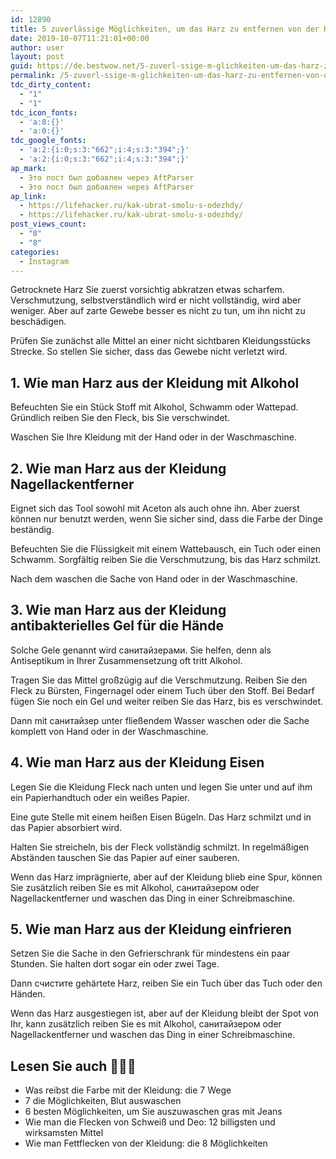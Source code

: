 ```yaml
---
id: 12890
title: 5 zuverlässige Möglichkeiten, um das Harz zu entfernen von der Kleidung
date: 2019-10-07T11:21:01+00:00
author: user
layout: post
guid: https://de.bestwow.net/5-zuverl-ssige-m-glichkeiten-um-das-harz-zu-entfernen-von-der-kleidung/
permalink: /5-zuverl-ssige-m-glichkeiten-um-das-harz-zu-entfernen-von-der-kleidung/
tdc_dirty_content:
  - "1"
  - "1"
tdc_icon_fonts:
  - 'a:0:{}'
  - 'a:0:{}'
tdc_google_fonts:
  - 'a:2:{i:0;s:3:"662";i:4;s:3:"394";}'
  - 'a:2:{i:0;s:3:"662";i:4;s:3:"394";}'
ap_mark:
  - Это пост был добавлен через AftParser
  - Это пост был добавлен через AftParser
ap_link:
  - https://lifehacker.ru/kak-ubrat-smolu-s-odezhdy/
  - https://lifehacker.ru/kak-ubrat-smolu-s-odezhdy/
post_views_count:
  - "8"
  - "8"
categories:
  - Instagram
---
```

Getrocknete Harz Sie zuerst vorsichtig abkratzen etwas scharfem. Verschmutzung, selbstverständlich wird er nicht vollständig, wird aber weniger. Aber auf zarte Gewebe besser es nicht zu tun, um ihn nicht zu beschädigen.

Prüfen Sie zunächst alle Mittel an einer nicht sichtbaren Kleidungsstücks Strecke. So stellen Sie sicher, dass das Gewebe nicht verletzt wird.

## 1. Wie man Harz aus der Kleidung mit Alkohol

Befeuchten Sie ein Stück Stoff mit Alkohol, Schwamm oder Wattepad. Gründlich reiben Sie den Fleck, bis Sie verschwindet.

<div>
</div>

Waschen Sie Ihre Kleidung mit der Hand oder in der Waschmaschine.

## 2. Wie man Harz aus der Kleidung Nagellackentferner

Eignet sich das Tool sowohl mit Aceton als auch ohne ihn. Aber zuerst können nur benutzt werden, wenn Sie sicher sind, dass die Farbe der Dinge beständig.

Befeuchten Sie die Flüssigkeit mit einem Wattebausch, ein Tuch oder einen Schwamm. Sorgfältig reiben Sie die Verschmutzung, bis das Harz schmilzt.

Nach dem waschen die Sache von Hand oder in der Waschmaschine.

## 3. Wie man Harz aus der Kleidung antibakterielles Gel für die Hände

Solche Gele genannt wird санитайзерами. Sie helfen, denn als Antiseptikum in Ihrer Zusammensetzung oft tritt Alkohol.

Tragen Sie das Mittel großzügig auf die Verschmutzung. Reiben Sie den Fleck zu Bürsten, Fingernagel oder einem Tuch über den Stoff. Bei Bedarf fügen Sie noch ein Gel und weiter reiben Sie das Harz, bis es verschwindet.

<div>
</div>

Dann mit санитайзер unter fließendem Wasser waschen oder die Sache komplett von Hand oder in der Waschmaschine.

## 4. Wie man Harz aus der Kleidung Eisen

Legen Sie die Kleidung Fleck nach unten und legen Sie unter und auf ihm ein Papierhandtuch oder ein weißes Papier.

Eine gute Stelle mit einem heißen Eisen Bügeln. Das Harz schmilzt und in das Papier absorbiert wird.

Halten Sie streicheln, bis der Fleck vollständig schmilzt. In regelmäßigen Abständen tauschen Sie das Papier auf einer sauberen.

Wenn das Harz imprägnierte, aber auf der Kleidung blieb eine Spur, können Sie zusätzlich reiben Sie es mit Alkohol, санитайзером oder Nagellackentferner und waschen das Ding in einer Schreibmaschine.

## 5. Wie man Harz aus der Kleidung einfrieren

Setzen Sie die Sache in den Gefrierschrank für mindestens ein paar Stunden. Sie halten dort sogar ein oder zwei Tage.

Dann счистите gehärtete Harz, reiben Sie ein Tuch über das Tuch oder den Händen.

Wenn das Harz ausgestiegen ist, aber auf der Kleidung bleibt der Spot von Ihr, kann zusätzlich reiben Sie es mit Alkohol, санитайзером oder Nagellackentferner und waschen das Ding in einer Schreibmaschine.

<div>
  <h2 class="read-also__title">
    <span>Lesen Sie auch</span> <span>👗👚👖 </span>
  </h2>
  
  <ul class="read-also__list">
    <li>
      Was reibst die Farbe mit der Kleidung: die 7 Wege
    </li>
    <li>
      7 die Möglichkeiten, Blut auswaschen
    </li>
    <li>
      6 besten Möglichkeiten, um Sie auszuwaschen gras mit Jeans
    </li>
    <li>
      Wie man die Flecken von Schweiß und Deo: 12 billigsten und wirksamsten Mittel
    </li>
    <li>
      Wie man Fettflecken von der Kleidung: die 8 Möglichkeiten
    </li>
  </ul>
</div>